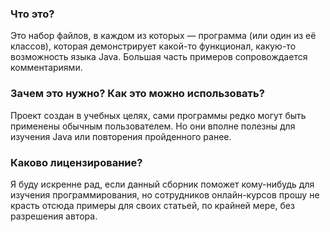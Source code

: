 ### Что это?

Это набор файлов, в каждом из которых — программа 
(или один из её классов), которая демонстрирует 
какой-то функционал, какую-то возможность языка Java.
Большая часть примеров сопровождается комментариями.

### Зачем это нужно? Как это можно использовать?

Проект создан в учебных целях, сами программы редко могут
быть применены обычным пользователем.
Но они вполне полезны для изучения Java
или повторения пройденного ранее. 

### Каково лицензирование?

Я буду искренне рад, если данный сборник поможет кому-нибудь
для изучения программирования, но сотрудников
онлайн-курсов прошу не красть отсюда примеры для своих статьей,
по крайней мере, без разрешения автора.